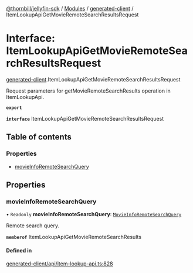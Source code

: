 [@thornbill/jellyfin-sdk](../README.md) / [Modules](../modules.md) / [generated-client](../modules/generated_client.md) / ItemLookupApiGetMovieRemoteSearchResultsRequest

# Interface: ItemLookupApiGetMovieRemoteSearchResultsRequest

[generated-client](../modules/generated_client.md).ItemLookupApiGetMovieRemoteSearchResultsRequest

Request parameters for getMovieRemoteSearchResults operation in ItemLookupApi.

**`export`**

**`interface`** ItemLookupApiGetMovieRemoteSearchResultsRequest

## Table of contents

### Properties

- [movieInfoRemoteSearchQuery](generated_client.ItemLookupApiGetMovieRemoteSearchResultsRequest.md#movieinforemotesearchquery)

## Properties

### movieInfoRemoteSearchQuery

• `Readonly` **movieInfoRemoteSearchQuery**: [`MovieInfoRemoteSearchQuery`](generated_client.MovieInfoRemoteSearchQuery.md)

Remote search query.

**`memberof`** ItemLookupApiGetMovieRemoteSearchResults

#### Defined in

[generated-client/api/item-lookup-api.ts:828](https://github.com/thornbill/jellyfin-sdk-typescript/blob/03092f3/src/generated-client/api/item-lookup-api.ts#L828)
